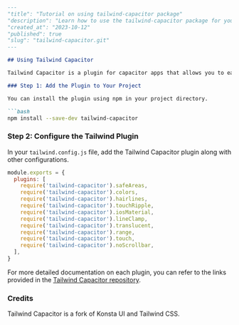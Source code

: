 ```markdown
---
"title": "Tutorial on using tailwind-capacitor package"
"description": "Learn how to use the tailwind-capacitor package for your capacitor apps."
"created_at": "2023-10-12"
"published": true
"slug": "tailwind-capacitor.git"
---

## Using Tailwind Capacitor

Tailwind Capacitor is a plugin for capacitor apps that allows you to easily style your app using Tailwind CSS utilities. Below is a step-by-step guide on how to use the Tailwind Capacitor package.

### Step 1: Add the Plugin to Your Project

You can install the plugin using npm in your project directory.

```bash
npm install --save-dev tailwind-capacitor
```

### Step 2: Configure the Tailwind Plugin

In your `tailwind.config.js` file, add the Tailwind Capacitor plugin along with other configurations.

```js
module.exports = {
  plugins: [
    require('tailwind-capacitor').safeAreas,
    require('tailwind-capacitor').colors,
    require('tailwind-capacitor').hairlines,
    require('tailwind-capacitor').touchRipple,
    require('tailwind-capacitor').iosMaterial,
    require('tailwind-capacitor').lineClamp,
    require('tailwind-capacitor').translucent,
    require('tailwind-capacitor').range,
    require('tailwind-capacitor').touch,
    require('tailwind-capacitor').noScrollbar,
  ],
}
```

For more detailed documentation on each plugin, you can refer to the links provided in the [Tailwind Capacitor repository](https://github.com/Cap-go/tailwind-capacitor).

### Credits

Tailwind Capacitor is a fork of Konsta UI and Tailwind CSS.

```
```